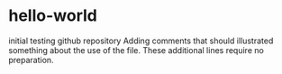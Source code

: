# hello-world
initial testing github repository
Adding comments that should illustrated something about the use of the file. 
These additional lines require no preparation. 
